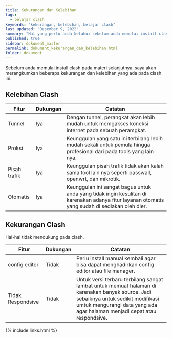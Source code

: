 ```yaml
---
title: Kekurangan dan Kelebihan
tags:
  - belajar_clash
keywords: "kekurangan, kelebihan, belajar clash"
last_updated: "Desember 9, 2022"
summary: "Hal yang perlu anda ketahui sebelum anda memulai install clash di openwrt."
published: true
sidebar: dokument_master
permalink: dokument_kekurangan_dan_kelebihan.html
folder: dokument
---
```


Sebelum anda memulai install clash pada materi selanjutnya, saya akan merangkumkan beberapa kekurangan dan kelebihan yang ada pada clash ini.

## Kelebihan Clash

Fitur | Dukungan | Catatan
--------|-----------|-----------
Tunnel | Iya | Dengan tunnel, perangkat akan lebih mudah untuk memgakses koneksi internet pada sebuah peramgkat.
Proksi | Iya | Keunggulan yang satu ini terbilang lebih mudah sekali untuk pemula hingga profesional dari pada tools yang lain nya.
Pisah trafik | Iya | Keunggulan pisah trafik tidak akan kalah sama tool lain nya seperti passwall, openwrt, dan mikrotik.
Otomatis | Iya | Keunggulan ini sangat bagus untuk anda yang tidak ingin kesulitan di karenakan adanya fitur layanan otomatis yang sudah di sediakan oleh dler.

## Kekurangan Clash

Hal-hal tidak mendukung pada clash.

Fitur | Dukungan | Catatan
--------|-----------|-----------
config editor | Tidak | Perlu install manual kembali agar bisa dapat menghadirkan config editor atau file manager.
Tidak Respondsive | Tidak | Untuk versi terbaru terbilang sangat lambat untuk memuat halaman di karenakan banyak source. Jadi sebaiknya untuk sedikit modifikasi umtuk mengurangi data yang ada agar halaman menjadi cepat atau respondsive.

{% include links.html %}
